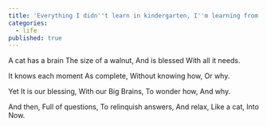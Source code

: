 ```yaml
---
title: 'Everything I didn''t learn in kindergarten, I''m learning from my cat'
categories:
  - life
published: true
---
```

A cat has a brain
The size of a walnut,
And is blessed
With all it needs.

It knows each moment
As complete,
Without knowing how,
Or why.

Yet It is our blessing,
With our Big Brains,
To wonder how,
And why.

And then,
Full of questions,
To relinquish answers,
And relax,
Like a cat,
Into Now.
